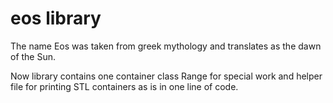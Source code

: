 # eos library
The name Eos was taken from greek mythology and translates as the dawn of the Sun.

Now library contains one container class Range for special work and helper file for printing STL containers as is in one line of code.
